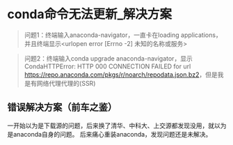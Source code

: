 # conda命令无法更新_解决方案

> 问题1：终端输入anaconda-navigator，一直卡在loading applications，并且终端显示<urlopen error [Errno -2] 未知的名称或服务>

> 问题2：终端输入conda upgrade anaconda-navigator，显示CondaHTTPError: HTTP 000 CONNECTION FAILED for url <https://repo.anaconda.com/pkgs/r/noarch/repodata.json.bz2>，但是我是有网络代理代理的(SSR)

## 错误解决方案（前车之鉴）

一开始以为是下载源的问题，后来换了清华、中科大、上交源都发现没用，就以为是anaconda自身的问题。
后来痛心重装anaconda，发现问题还是未解决。
